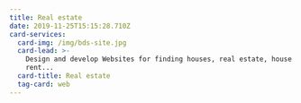 ```yaml
---
title: Real estate
date: 2019-11-25T15:15:28.710Z
card-services:
  card-img: /img/bds-site.jpg
  card-lead: >-
    Design and develop Websites for finding houses, real estate, house for
    rent...
  card-title: Real estate
  tag-card: web
---
```


